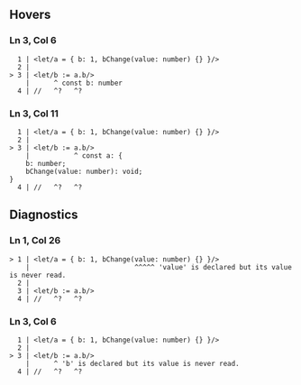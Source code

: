 ## Hovers
### Ln 3, Col 6
```marko
  1 | <let/a = { b: 1, bChange(value: number) {} }/>
  2 |
> 3 | <let/b := a.b/>
    |      ^ const b: number
  4 | //   ^?   ^?
```

### Ln 3, Col 11
```marko
  1 | <let/a = { b: 1, bChange(value: number) {} }/>
  2 |
> 3 | <let/b := a.b/>
    |           ^ const a: {
    b: number;
    bChange(value: number): void;
}
  4 | //   ^?   ^?
```

## Diagnostics
### Ln 1, Col 26
```marko
> 1 | <let/a = { b: 1, bChange(value: number) {} }/>
    |                          ^^^^^ 'value' is declared but its value is never read.
  2 |
  3 | <let/b := a.b/>
  4 | //   ^?   ^?
```

### Ln 3, Col 6
```marko
  1 | <let/a = { b: 1, bChange(value: number) {} }/>
  2 |
> 3 | <let/b := a.b/>
    |      ^ 'b' is declared but its value is never read.
  4 | //   ^?   ^?
```

